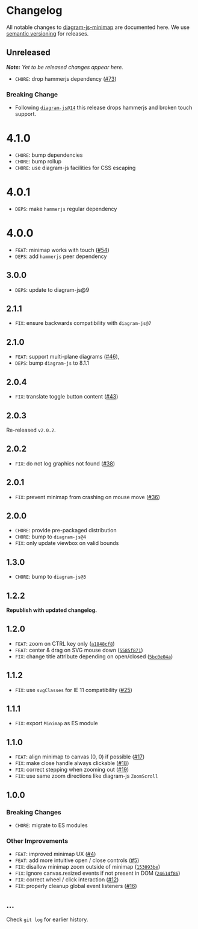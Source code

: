 # Changelog

All notable changes to [diagram-js-minimap](https://github.com/bpmn-io/diagram-js-minimap) are documented here. We use [semantic versioning](http://semver.org/) for releases.

## Unreleased

___Note:__ Yet to be released changes appear here._

* `CHORE`: drop hammerjs dependency ([#73](https://github.com/bpmn-io/diagram-js-minimap/issues/73))


### Breaking Change

* Following [`diagram-js@14`](https://github.com/bpmn-io/diagram-js/blob/develop/CHANGELOG.md#1400) this release drops hammerjs and broken touch support.

# 4.1.0

* `CHORE`: bump dependencies
* `CHORE`: bump rollup
* `CHORE`: use diagram-js facilities for CSS escaping

# 4.0.1

* `DEPS`: make `hammerjs` regular dependency

# 4.0.0

* `FEAT`: minimap works with touch ([#54](https://github.com/bpmn-io/diagram-js-minimap/pull/54))
* `DEPS`: add `hammerjs` peer dependency

## 3.0.0

* `DEPS`: update to diagram-js@9

## 2.1.1

* `FIX`: ensure backwards compatibility with `diagram-js@7`

## 2.1.0

* `FEAT`: support multi-plane diagrams ([#46](https://github.com/bpmn-io/diagram-js-minimap/pull/46)),
* `DEPS`: bump `diagram-js` to 8.1.1

## 2.0.4

* `FIX`: translate toggle button content ([#43](https://github.com/bpmn-io/diagram-js-minimap/issues/43))

## 2.0.3

Re-released `v2.0.2`.

## 2.0.2

* `FIX`: do not log graphics not found ([#38](https://github.com/bpmn-io/diagram-js-minimap/issues/38))

## 2.0.1

* `FIX`: prevent minimap from crashing on mouse move ([#36](https://github.com/bpmn-io/diagram-js-minimap/issues/36))

## 2.0.0

* `CHORE`: provide pre-packaged distribution
* `CHORE`: bump to `diagram-js@4`
* `FIX`: only update viewbox on valid bounds

## 1.3.0

* `CHORE`: bump to `diagram-js@3`

## 1.2.2

__Republish with updated changelog.__

## 1.2.0

* `FEAT`: zoom on CTRL key only ([`a1848cf8`](https://github.com/bpmn-io/diagram-js-minimap/commit/a1848cf880478a74fb799422780df10f7e6d7d8f))
* `FEAT`: center & drag on SVG mouse down ([`5585f871`](https://github.com/bpmn-io/diagram-js-minimap/commit/5585f871933f6ec39d964907d6ab1a33d176cf8f))
* `FIX`: change title attribute depending on open/closed ([`5bc0e04a`](https://github.com/bpmn-io/diagram-js-minimap/commit/5bc0e04aedefb46f867b734aa9a303db3ea6c0b7))

## 1.1.2

* `FIX`: use `svgClasses` for IE 11 compatibility ([#25](https://github.com/bpmn-io/diagram-js-minimap/issues/25))

## 1.1.1

* `FIX`: export `Minimap` as ES module

## 1.1.0

* `FEAT`: align minimap to canvas (0, 0) if possible ([#17](https://github.com/bpmn-io/diagram-js-minimap/issues/17))
* `FIX`: make close handle always clickable ([#18](https://github.com/bpmn-io/diagram-js-minimap/issues/18))
* `FIX`: correct stepping when zooming out ([#19](https://github.com/bpmn-io/diagram-js-minimap/issues/19))
* `FIX`: use same zoom directions like diagram-js `ZoomScroll`

## 1.0.0

### Breaking Changes

* `CHORE`: migrate to ES modules

### Other Improvements

* `FEAT`: improved minimap UX ([#4](https://github.com/bpmn-io/diagram-js-minimap/issues/4))
* `FEAT`: add more intuitive open / close controls ([#5](https://github.com/bpmn-io/diagram-js-minimap/issues/5))
* `FIX`: disallow minimap zoom outside of minimap ([`153093be`](https://github.com/bpmn-io/diagram-js-minimap/commit/153093be7f9b3999d2b2653613db427aecb83687))
* `FIX`: ignore canvas.resized events if not present in DOM ([`24614f86`](https://github.com/bpmn-io/diagram-js-minimap/commit/24614f86856a7e1b75950ffbb1a96d2d11541b5c))
* `FIX`: correct wheel / click interaction ([#12](https://github.com/bpmn-io/diagram-js-minimap/issues/12))
* `FIX`: properly cleanup global event listeners ([#16](https://github.com/bpmn-io/diagram-js-minimap/issues/16))

## ...

Check `git log` for earlier history.
